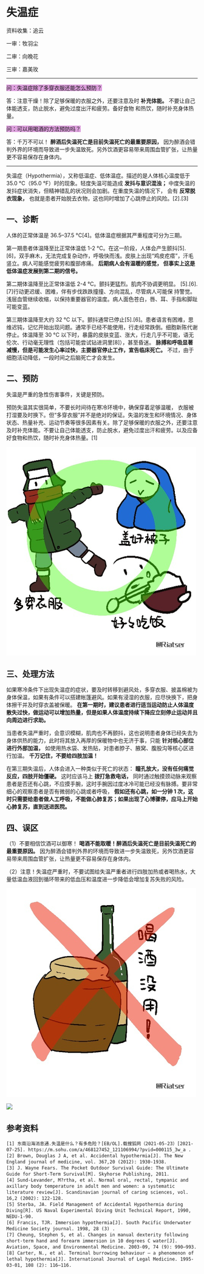 # 失温症

资料收集：追云

一审：牧羽尘

二审：向晚花

三审：嘉美玫

---

<font style="background: Plum">问：失温症除了多穿衣服还能怎么预防？</font>

答：注意干燥！除了足够保暖的衣服之外，还要注意及时 **补充体能。** 不要让自己体能透支，防止脱水，避免过度出汗和疲劳。备好食物 和热饮，随时补充身体热量。

<font style="background: Plum">问：可以用喝酒的方法预防吗？</font>

答：千万不可以！ **醉酒后失温死亡是目前失温死亡的最重要原因，** 因为醉酒会错判外界的环境而导致进一步失温致死。另外饮酒更容易带来周围血管扩张，让热量更不容易保存在身体内。

---

失温症（Hypothermia），又称低温症、低体温症。描述的是人体核心温度低于 35.0 °C（95.0 °F）时的现象。轻度失温可能造成 **发抖与意识混浊；** 中度失温的发抖症状消失，但精神错乱的状况则会加剧。在重度失温的情况下， 会有 **反常脱衣现象，** 也就是患者开始脱去衣物，这也同时增加了心跳停止的风险。[2].[3]

## 一、诊断

人体的正常体温是 36.5–37.5 °C[4]。低体温症根据其严重程度可分为三期。
	
第一期患者体温降至比正常体温低 1-2 °C。在这一阶段，人体会产生颤抖[5].[6]，双手麻木，无法完成复杂动作，呼吸快而浅。皮肤上出现“鸡皮疙瘩”，汗毛竖立。病人可能感觉疲劳和腹部疼痛。 **后期病人会有温暖的感觉， 但事实上这是低体温症发展到第二期的信号。** 

第二期体温降至比正常体温低 2-4 °C。颤抖更猛烈。肌肉不协调更明显。
[5].[6].[7]行动更迟缓、困难，伴有步伐跌跌撞撞、方向混乱，尽管病人可能保 持警觉。浅层血管继续收缩，以保持重要器官的温度。病人面色苍白，唇、耳、手指和脚趾可能变蓝。

第三期体温降至大约 32 °C 以下。颤抖通常已停止[5].[6]。患者语言有困难，思维迟钝，记忆开始出现问题。通常手已经不能使用，行走经常跌倒。细胞新陈代谢停止。体温降至 30 °C 以下时，暴露的皮肤变蓝、涨大，行走几乎不可能，语无伦次、行动毫无理性（包括可能尝试钻进洞里[8]），甚至昏迷。 **脉搏和呼吸显著减慢，但是可能发生心率过快，主要器官停止工作，宣告临床死亡。** 不过，由于细胞活动降低，一段时间之后脑死亡才会发生。

## 二、预防

失温是严重的急性伤害事件，关键是预防。

预防失温其实很简单，不要长时间待在寒冷环境中，确保穿着足够温暖， 衣服被打湿要及时换下。但“多穿衣服”并不是绝对的保证。失温的发生和环境情况、身体状态、热量补充、运动节奏等很多因素有关。除了足够保暖的衣服之外，还要注意及时补充体能。不要让自己体能透支，防止脱水，避免过度出汗和疲劳。以及应备好食物和热饮，随时补充身体热量。[1]

![](..\pics\22-01.png)

## 三、处理方法

如果寒冷条件下出现失温症的症状，要及时转移到避风处，多穿衣服、披盖棉被为身体保温，如果有条件可以搭建帐篷避风。如果有浸湿的衣服，应尽快换下，把身体擦干并及时穿衣盖被保暖。 **在第一期时，建议患者进行适当运动防止人体温度散失过快，做运动可以增加热量，但是如果人体温度持续下降应立刻停止运动并且向周边进行求助。** 

当患者失温严重时，会意识模糊，肌肉也不再颤抖，这也说明患者身体已经失去为身体供热的能力，此时将其放入再厚的保暖物中也无济于事，只能 **针对核心部位进行外部加温，** 如使用热水袋、发热贴，对患者脖子、腋窝、腹股沟等核心区进行加温。 **千万记住，不要给四肢加温！** 

在第三期失温后，人体会进入一种类似于死亡的状态： **瞳孔放大，没有任何痛觉反应，四肢开始僵硬。** 这时应该马上 **拨打急救电话，** 同时通过触摸颈动脉来观察患者是否还有心跳，不应摸手腕，这时手腕因过度冰冷可能已经没有脉搏。要非常细心的观察患者是否有微弱的心跳或者呼吸， **假如还有心跳，如一分钟 1 次，这时只需要给患者做人工呼吸，不能做心肺复苏；如果出现了心博骤停，应马上开始心肺复苏，直到送进医院。** 

## 四、误区

（1）不要相信饮酒可以御寒！ **喝酒不能取暖！醉酒后失温死亡是目前失温死亡的最重要原因。** 因为醉酒会错判外界的环境而导致进一步失温致死，另外饮酒更容易带来周围血管扩张，让热量更不容易保存在身体内。

（2）注意！失温症严重时，不要试图给失温严重者进行四肢加热或者喝热水，大量低温血液回到循环带来的低血压和温度进一步降低会增加复苏失败的风险。

![](..\pics\22-02.png)

![](..\pics\22.jpg)

## 参考资料

```
[1] 东南沿海消息通.失温是什么？有多危险？[EB/OL].载搜狐网（2021-05-23）[2021-07-25]. https://m.sohu.com/a/468127452_121106994/?pvid=000115_3w_a .
[2] Brown, Douglas J A, et al. Accidental hypothermia[J]. The New England journal of medicine, vol. 367,20 (2012): 1930-1938.
[3] J. Wayne Fears. The Pocket Outdoor Survival Guide: The Ultimate Guide for Short-Term Survival[M]. Skyhorse Publishing, 2011. 
[4] Sund-Levander, M?rtha, et al. Normal oral, rectal, tympanic and axillary body temperature in adult men and women: a systematic literature review[J]. Scandinavian journal of caring sciences, vol. 16,2 (2002): 122-128.
[5] Sterba, JA. Field Management of Accidental Hypothermia during Diving[R]. US Naval Experimental Diving Unit Technical Report, 1990, NEDU-1-90. 
[6] Francis, TJR. Immersion hypothermia[J]. South Pacific Underwater Medicine Society journal. 1998, 28 (3) .
[7] Cheung, Stephen S, et al. Changes in manual dexterity following short-term hand and forearm immersion in 10 degrees C water[J]. Aviation, Space, and Environmental Medicine. 2003-09, 74 (9): 990–993.
[8] Carter, N., et al. Terminal burrowing behaviour — a phenomenon of lethal hypothermia[J]. International Journal of Legal Medicine. 1995-03-01, 108 (2): 116–116.
```